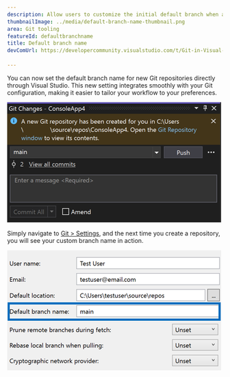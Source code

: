 ```yaml
---
description: Allow users to customize the initial default branch when a new git repository is created.
thumbnailImage: ../media/default-branch-name-thumbnail.png
area: Git tooling
featureId: defaultbranchname
title: Default branch name
devComUrl: https://developercommunity.visualstudio.com/t/Git-in-Visual-Studio-2019:-Options-Shoul/1334747

---
```



You can now set the default branch name for new Git repositories directly through Visual Studio. This new setting integrates smoothly with your Git configuration, making it easier to tailor your workflow to your preferences.

![Git changes window after a new repository was created with `main` branch](../media/default-branch-name-thumbnail.png)

Simply navigate to [Git > Settings](vscmd://Team.Git.Settings), and the next time you create a repository, you will see your custom branch name in action.

![Git Settings page with the Default branch name text box](../media/default-branch-name-setting.png)
